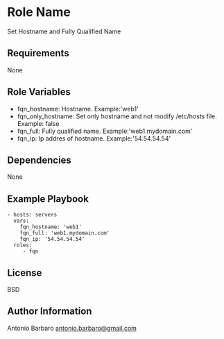 Role Name
=========

Set Hostname and Fully Qualified Name

Requirements
------------

None

Role Variables
--------------

- fqn_hostname: Hostname. Example:'web1'
- fqn_only_hostname: Set only hostname and not modify /etc/hosts file. Example: false
- fqn_full: Fully qualified name. Example:'web1.mydomain.com'
- fqn_ip: Ip addres of hostname. Example:'54.54.54.54'


Dependencies
------------

None

Example Playbook
----------------

    - hosts: servers
      vars:
        fqn_hostname: 'web1'
        fqn_full: 'web1.mydomain.com'
        fqn_ip: '54.54.54.54'
      roles:
         - fqn

License
-------

BSD

Author Information
------------------

Antonio Barbaro <antonio.barbaro@gmail.com>
